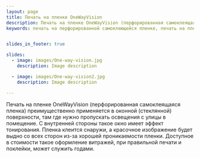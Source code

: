```yaml
---
layout: page
title: Печать на пленке OneWayVision
description: Печать на пленке OneWayVision (перфорированная самоклеящаяся пленка) преимущественно применяется в оконной (стеклянной) поверхности, там где нужно пропускать освещения с улицы в помещение. 
keywords: печать на перфорированной самоклеющейся пленке, печать на пленке в дырочку, печать на пленке One Way Vision, пленка для окон и стеклянных поверхностей, дешовая цена на печать, креативное оформление витрин.


slides_in_footer: true

slides:
  - image: images/One-way-vision.jpg
    description: Image description

  - image: images/One-way-vision2.jpg
    description: Image description

---
```


Печать на пленке OneWayVision (перфорированная самоклеящаяся пленка) преимущественно применяется в оконной (стеклянной) поверхности, там где нужно пропускать освещения с улицы в помещение. С внутренней стороны такое окно имеет эффект тонирования. Пленка клеится снаружи, а красочное изображение будет выдно со всех сторон из-за хорошей проникаемости пленки. Доступное в стоимости такое оформление витражей, при правильной печати и поклейки, может служить годами.
